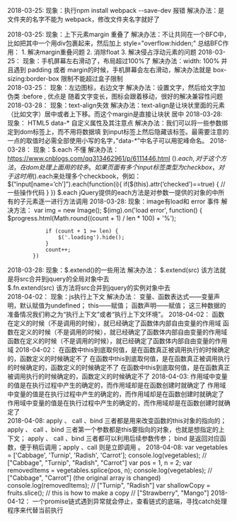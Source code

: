 2018-03-25: 
  现象：执行npm install webpack --save-dev 报错
  解决办法：是文件夹的名字不能为 webpack，修改文件夹名字就好了

2018-03-25:
  现象：上下元素margin 重叠了
  解决办法：不让共同在一个BFC中，比如把其中一个用div包裹起来，然后加上 style="overflow:hidden;"
  总结BFC作用：
  	1. 解决margin重叠问题
  	2. 消除float
  	3. 解决侵占浮动元素的问题
2018-03-25：
	现象：手机屏幕左右滑动了，布局超过100%了
	解决办法：width: 100% 并且遇到 padding 或者 margin的时候，手机屏幕会左右滑动，解决办法就是 box-sizing:border-box 限制不能超过盒子限制  
2018-03-25：
	现象：左边图标，右边文字
	解决办法：设置文字，然后给文字加伪类 :before , 优点是 随着文字变长，图标会跟着移动，很好的解决兼容性问题
2018-03-28：
	现象：text-align失效
	解决办法：text-align是让块状里面的元素（比如文字）居中或者上下移。而这个margin是直接让块状 居中
2018-03-28:
	现象： HTML5 data-* 自定义属性及其注意点
	解决办法：我们可以将一些参数绑定到dom标签上，而不用将数据填 到input标签上然后隐藏该标签。最需要注意的一点的取值时必需全部使用小写的名字，”data-*”中名子可以用驼峰命名。
2018-03-28：
	现象：$.each 不懂
	解决办法：https://www.cnblogs.com/qq313462961/p/6111446.html
			$().each,对于这个方法，在dom处理上面用的较多。如果页面有多个input标签类型为checkbox，对于这时用$().each来处理多个checkbook，例如：
				$(“input[name=’ch’]”).each(function(i){
					if($(this).attr(‘checked’)==true) {
						//一些操作代码
					}
				})
			$.each jQuery提供的each方法是对参数一提供的对象的中所有的子元素逐一进行方法调用
2018-03-28:
	现象：image有load和 error 事件
	解决方法：
			var img = new Image();
            $(img).on('load error', function() {
                $progress.html(Math.round((count + 1) / len * 100) + '%');

                if (count + 1 >= len) {
                    $('.loading').hide();
                }
                count++;
            })

2018-03-28:
	现象：$.extend()的一些用法
	解决办法：
		$.extend(src) 该方法就是将src合并到jquery的全局对象中去  
		$.fn.extend(src) 该方法将src合并到jquery的实例对象中去  
2018-04-02：
	现象：js执行上下文
	解决办法：
		变量、函数表达式——变量声明，默认赋值为undefined；
		this——赋值；
		函数声明——赋值；
		这三种数据的准备情况我们称之为“执行上下文”或者“执行上下文环境”。
2018-04-02：
	函数在定义的时候（不是调用的时候），就已经确定了函数体内部自由变量的作用域
	函数在定义的时候（不是调用的时候），就已经确定了函数体内部自由变量的作用域
	函数在定义的时候（不是调用的时候），就已经确定了函数体内部自由变量的作用域
2018-04-02：
	在函数中this到底取何值，是在函数真正被调用执行的时候确定的，函数定义的时候确定不了
	在函数中this到底取何值，是在函数真正被调用执行的时候确定的，函数定义的时候确定不了
	在函数中this到底取何值，是在函数真正被调用执行的时候确定的，函数定义的时候确定不了
2018-04-03:
	作用域中变量的值是在执行过程中产生的确定的，而作用域却是在函数创建时就确定了
	作用域中变量的值是在执行过程中产生的确定的，而作用域却是在函数创建时就确定了
	作用域中变量的值是在执行过程中产生的确定的，而作用域却是在函数创建时就确定了	
2018-04-08:
	apply 、 call 、bind 三者都是用来改变函数的this对象的指向的；
	apply 、 call 、bind 三者第一个参数都是this要指向的对象，也就是想指定的上下文；
	apply 、 call 、bind 三者都可以利用后续参数传参；
	bind 是返回对应函数，便于稍后调用；apply 、call 则是立即调用 。
2018-04-08:
	var vegetables = ['Cabbage', 'Turnip', 'Radish', 'Carrot'];
	console.log(vegetables); 
	// ["Cabbage", "Turnip", "Radish", "Carrot"]
	var pos = 1, n = 2;
	var removedItems = vegetables.splice(pos, n);
	console.log(vegetables); 
	// ["Cabbage", "Carrot"] (the original array is changed)
	console.log(removedItems); 
	// ["Turnip", "Radish"]
	var shallowCopy = fruits.slice(); // this is how to make a copy
	// ["Strawberry", "Mango"]
2018-04-12：
	一个promise链式遇到异常就会停止，查看链式的底端，寻找catch处理程序来代替当前执行











